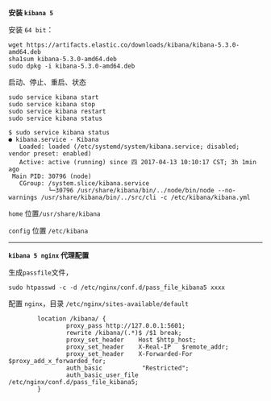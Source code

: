 **安装 `kibana 5`**

安装 `64 bit`：

```
wget https://artifacts.elastic.co/downloads/kibana/kibana-5.3.0-amd64.deb
sha1sum kibana-5.3.0-amd64.deb 
sudo dpkg -i kibana-5.3.0-amd64.deb
```

启动、停止、重启、状态

```
sudo service kibana start
sudo service kibana stop
sudo service kibana restart
sudo service kibana status
```

```
$ sudo service kibana status
● kibana.service - Kibana
   Loaded: loaded (/etc/systemd/system/kibana.service; disabled; vendor preset: enabled)
   Active: active (running) since 四 2017-04-13 10:10:17 CST; 3h 1min ago
 Main PID: 30796 (node)
   CGroup: /system.slice/kibana.service
           └─30796 /usr/share/kibana/bin/../node/bin/node --no-warnings /usr/share/kibana/bin/../src/cli -c /etc/kibana/kibana.yml
```

`home` 位置`/usr/share/kibana`

`config` 位置 `/etc/kibana`

---

**`kibana 5 nginx` 代理配置**

生成`passfile`文件，

`sudo htpasswd -c -d /etc/nginx/conf.d/pass_file_kibana5 xxxx`

配置 `nginx`，目录 `/etc/nginx/sites-available/default`

```
        location /kibana/ {
                proxy_pass http://127.0.0.1:5601;
                rewrite /kibana/(.*)$ /$1 break;
                proxy_set_header    Host $http_host;
                proxy_set_header    X-Real-IP   $remote_addr;
                proxy_set_header    X-Forwarded-For $proxy_add_x_forwarded_for;
                auth_basic           "Restricted";
                auth_basic_user_file /etc/nginx/conf.d/pass_file_kibana5;
        }
```



